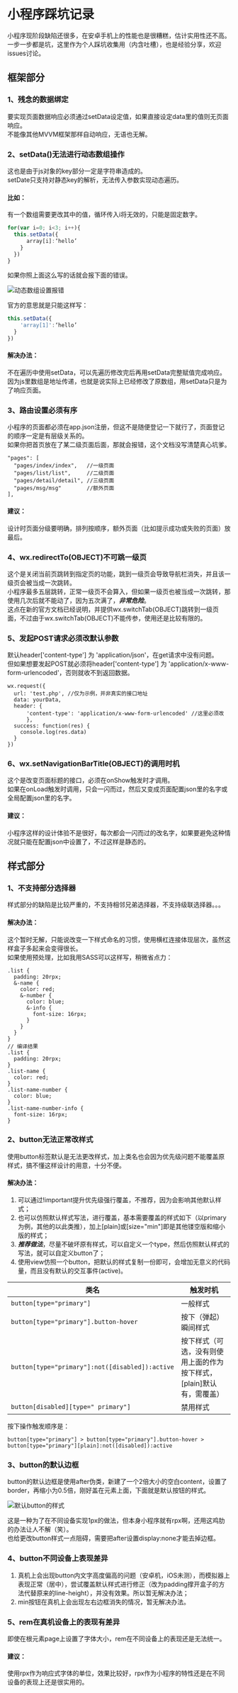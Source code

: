 # 小程序踩坑记录

小程序现阶段缺陷还很多，在安卓手机上的性能也是很糟糕，估计实用性还不高。<br>
一步一步都是坑，这里作为个人踩坑收集用（内含吐槽），也是经验分享，欢迎issues讨论。

## 框架部分

### 1、残念的数据绑定

要实现页面数据响应必须通过setData设定值，如果直接设定data里的值则无页面响应。<br>
不能像其他MVVM框架那样自动响应，无语也无解。

### 2、setData()无法进行动态数组操作

这也是由于js对象的key部分一定是字符串造成的。<br>
setDate只支持对静态key的解析，无法传入参数实现动态遍历。

#### 比如：

有一个数组需要更改其中的值，循环传入i将无效的，只能是固定数字。

```javascript
for(var i=0; i<3; i++){
  this.setData({
      array[i]:‘hello’
    }
  })
}
```

如果你照上面这么写的话就会报下面的错误。

![动态数组设置报错](https://github.com/zwei76/WXApp-bugCollection/raw/master/img/1:1.png)

官方的意思就是只能这样写：

```javascript
this.setData({
    'array[1]':‘hello’
  }
})
```

#### 解决办法：

不在遍历中使用setData，可以先遍历修改完后再用setData完整赋值完成响应。<br>
因为js里数组是地址传递，也就是说实际上已经修改了原数组，用setData只是为了响应页面。

### 3、路由设置必须有序

小程序的页面都必须在app.json注册，但这不是随便登记一下就行了，页面登记的顺序一定是有层级关系的。<br>
如果你把首页放在了某二级页面后面，那就会报错，这个文档没写清楚真心坑爹。

```
"pages": [
  "pages/index/index",   //一级页面
  "pages/list/list",     //二级页面
  "pages/detail/detail", //三级页面
  "pages/msg/msg"        //额外页面
],
```

#### 建议：

设计时页面分级要明确，排列按顺序，额外页面（比如提示成功或失败的页面）放最后。

### 4、wx.redirectTo(OBJECT)不可跳一级页

这个是关闭当前页跳转到指定页的功能，跳到一级页会导致导航栏消失，并且该一级页会被当成一次跳转。<br>
小程序最多五层跳转，正常一级页不会算入，但如果一级页也被当成一次跳转，那使用几次后就不能动了，因为五次满了，**_非常危险_**。<br>
这点在新的官方文档已经说明，并提供wx.switchTab(OBJECT)跳转到一级页面，不过由于wx.switchTab(OBJECT)不能传参，使用还是比较有限的。

### 5、发起POST请求必须改默认参数

默认header['content-type'] 为 'application/json'，在get请求中没有问题。<br>
但如果想要发起POST就必须将header['content-type'] 为 'application/x-www-form-urlencoded'，否则就收不到返回数据。

```
wx.request({
  url: 'test.php', //仅为示例，并非真实的接口地址
  data: yourData,
  header: {
      'content-type': 'application/x-www-form-urlencoded' //这里必须改
      },
  success: function(res) {
    console.log(res.data)
  }
})
```

### 6、wx.setNavigationBarTitle(OBJECT)的调用时机

这个是改变页面标题的接口，必须在onShow触发时才调用。<br>
如果在onLoad触发时调用，只会一闪而过，然后又变成页面配置json里的名字或全局配置json里的名字。

#### 建议：

小程序这样的设计体验不是很好，每次都会一闪而过的改名字，如果要避免这种情况就只能在配置json中设置了，不过这样是静态的。

## 样式部分

### 1、不支持部分选择器

样式部分的缺陷是比较严重的，不支持相邻兄弟选择器，不支持级联选择器。。。

#### 解决办法：

这个暂时无解，只能说改变一下样式命名的习惯，使用横杠连接体现层次，虽然这样盒子多起来会变得很长。<br>
如果使用预处理，比如我用SASS可以这样写，稍微省点力：

```
.list {
  padding: 20rpx;
  &-name {
    color: red;
    &-number {
      color: blue;
      &-info {
        font-size: 16rpx;
      }
    }
  }
}
// 编译结果
.list {
  padding: 20rpx;
}
.list-name {
  color: red;
}
.list-name-number {
  color: blue;
}
.list-name-number-info {
  font-size: 16rpx;
}
```

### 2、button无法正常改样式

使用button标签默认是无法更改样式，加上类名也会因为优先级问题不能覆盖原样式，搞不懂这样设计的用意，十分不便。

#### 解决办法：

1. 可以通过!important提升优先级强行覆盖，不推荐，因为会影响其他默认样式；
2. 也可以仿照默认样式写法，进行覆盖，基本需要覆盖的样式如下（以primary为例，其他的以此类推），加上[plain]或[size="min"]即是其他镂空版和缩小版的样式；
3. **_推荐做法_**，尽量不破坏原有样式，可以自定义一个type，然后仿照默认样式的写法，就可以自定义button了；
4. 使用view仿照一个button，把默认的样式复制一份即可，会增加无意义的代码量，而且没有默认的交互事件(active)。

类名                                             | 触发时机
----------------------------------------------- | --------------------------------------
`button[type="primary"]`                        | 一般样式
`button[type="primary"].button-hover`           | 按下（弹起）瞬间样式
`button[type="primary"]:not([disabled]):active` | 按下样式（可选，没有则使用上面的作为按下样式，[plain]默认有，需覆盖）
`button[disabled][type=" primary"]`             | 禁用样式

按下操作触发顺序是：

```
button[type="primary"] > button[type="primary"].button-hover > button[type="primary"][plain]:not([disabled]):active
```

### 3、button的默认边框

button的默认边框是使用after伪类，新建了一个2倍大小的空白content，设置了border，再缩小为0.5倍，刚好盖在元素上面，下面就是默认按钮的样式。

![默认button的样式](https://github.com/zwei76/WXApp-bugCollection/raw/master/img/2:1.png)

这是一种为了在不同设备实现1px的做法，但本身小程序就有rpx啊，还用这鸡肋的办法让人不解（笑）。  
也给更改button样式一点阻碍，需要把after设置display:none才能去掉边框。

### 4、button不同设备上表现差异

1. 真机上会出现button内文字高度偏高的问题（安卓机，iOS未测），而模拟器上表现正常（居中），尝试覆盖默认样式进行修正（改为padding撑开盒子的方法代替原来的line-height），并没有效果。所以暂无解决办法；
2. min按钮在真机上会出现左右边框消失的情况，暂无解决办法。

### 5、rem在真机设备上的表现有差异

即使在根元素page上设置了字体大小，rem在不同设备上的表现还是无法统一。

#### 建议：

使用rpx作为响应式字体的单位，效果比较好，rpx作为小程序的特性还是在不同设备的表现上还是很实用的。
